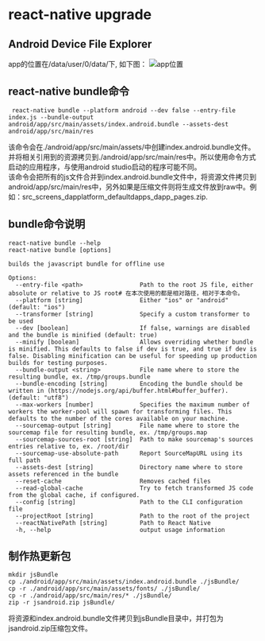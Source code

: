 # react-native upgrade

## Android Device File Explorer

app的位置在/data/user/0/data/下, 如下图： 
![app位置](https://gitee.com/haolifengwang/react-native-best-practice/picture/dappfile.png)


## react-native bundle命令
```
 react-native bundle --platform android --dev false --entry-file index.js --bundle-output android/app/src/main/assets/index.android.bundle --assets-dest android/app/src/main/res
```
该命令会在./android/app/src/main/assets/中创建index.android.bundle文件。并将相关引用到的资源拷贝到./android/app/src/main/res中。所以使用命令方式启动的应用程序，与使用android studio启动的程序可能不同。   
该命令会把所有的js文件合并到index.android.bundle文件中，将资源文件拷贝到android/app/src/main/res中，另外如果是压缩文件则将生成文件放到raw中。例如：src_screens_dapplatform_defaultdapps_dapp_pages.zip.

## bundle命令说明
```
react-native bundle --help
react-native bundle [options]                                                                                                              
                                                                                                                                           
builds the javascript bundle for offline use                                                                                               
                                                                                                                                           
Options:                                                                                                                                   
  --entry-file <path>                Path to the root JS file, either absolute or relative to JS root# 在本次使用的都是相对路径，相对于本命令。                                     
  --platform [string]                Either "ios" or "android" (default: "ios")                                                            
  --transformer [string]             Specify a custom transformer to be used                                                               
  --dev [boolean]                    If false, warnings are disabled and the bundle is minified (default: true)                            
  --minify [boolean]                 Allows overriding whether bundle is minified. This defaults to false if dev is true, and true if dev is false. Disabling minification can be useful for speeding up production builds for testing purposes.                                      
  --bundle-output <string>           File name where to store the resulting bundle, ex. /tmp/groups.bundle                                 
  --bundle-encoding [string]         Encoding the bundle should be written in (https://nodejs.org/api/buffer.html#buffer_buffer). (default: "utf8")
  --max-workers [number]             Specifies the maximum number of workers the worker-pool will spawn for transforming files. This defaults to the number of the cores available on your machine.
  --sourcemap-output [string]        File name where to store the sourcemap file for resulting bundle, ex. /tmp/groups.map
  --sourcemap-sources-root [string]  Path to make sourcemap's sources entries relative to, ex. /root/dir
  --sourcemap-use-absolute-path      Report SourceMapURL using its full path
  --assets-dest [string]             Directory name where to store assets referenced in the bundle
  --reset-cache                      Removes cached files
  --read-global-cache                Try to fetch transformed JS code from the global cache, if configured.
  --config [string]                  Path to the CLI configuration file
  --projectRoot [string]             Path to the root of the project
  --reactNativePath [string]         Path to React Native
  -h, --help                         output usage information
```
## 制作热更新包
```
mkdir jsBundle
cp ./android/app/src/main/assets/index.android.bundle ./jsBundle/
cp -r ./android/app/src/main/assets/fonts/ ./jsBundle/
cp -r ./android/app/src/main/res/* ./jsBundle/
zip -r jsandroid.zip jsBundle/
```
将资源和index.android.bundle文件拷贝到jsBundle目录中，并打包为jsandroid.zip压缩包文件。
